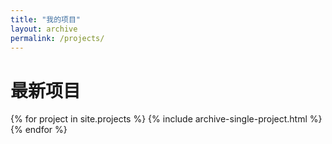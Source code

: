 ```yaml
---
title: "我的项目"
layout: archive
permalink: /projects/
---
```


# 最新项目

{% for project in site.projects %}
  {% include archive-single-project.html %}
{% endfor %}
